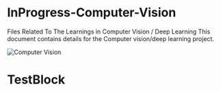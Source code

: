 # InProgress-Computer-Vision

Files Related To The Learnings in Computer Vision / Deep Learning 
This document contains details for the Computer vision/deep learning project.

![Computer Vision](https://d3njjcbhbojbot.cloudfront.net/api/utilities/v1/imageproxy/https://coursera-course-photos.s3.amazonaws.com/de/8a87108f2211e7b04e29ba33dce228/Deep-learning-for-computer-vision2.png?auto=format%2Ccompress&dpr=2.625)
# TestBlock
